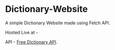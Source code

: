 # Dictionary-Website

A simple Dictionary Website made using Fetch API. 

Hosted Live at - 

API - [Free Dictionary API](https://dictionaryapi.dev/).
